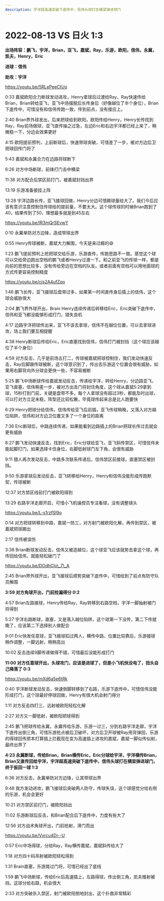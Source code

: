 ```yaml
---
description: 宇洋超高速突破下底传中，信伟头球打在横梁弹进球门
---
```


# 2022-08-13 VS 日火 1:3

**出场阵容：鹏飞，宇洋，Brian，亚飞，嘉斌，Ray，乐游，欧阳，信伟，永冀，凯夫，Henry，Eric**

**进球：信伟**

**助攻：宇洋**

https://youtu.be/5RLePeeCtUo

0:33 嘉斌欧阳合力断球发动进攻，Henry拿球后过渡给Ray，Ray快速传给Brian，Brian转给亚飞，亚飞中场摆脱后长传身后（好像越位了半个身位），Brian下底传中，可惜没有和信伟传跑一致，传到前点，没有接应上。&#x20;

2:40 Brian界外球发出，后来把球给到欧阳，欧阳传给Henry，Henry长传找到Ray，Ray前场做球，亚飞直传操之过急，左边Eric和右边宇洋都已经上来了，稍微稳一下，分边会效果更好&#x20;

4:15 欧阳提前预判，上前断球后，快速带球突破，可惜差了一步，被对方边后卫把球回传门将了&#x20;

5:43 嘉斌和永冀合力在边路将球断下&#x20;

6:26 对方中场断球，前锋打门击中横梁&#x20;

11:36 对方配合后禁区前打门，被嘉斌封挡出界&#x20;

13:19 乐游准备披挂上阵&#x20;

13:28 宇洋边路长传，亚飞接球回做，Henry分边可惜踢球量给大了。我们今后应该有意识注意控制住传球给的提前量，不要太大。这个球传球的时候Brian跑到了40，结果传到了50，理想最多就是到45左右

https://youtu.be/lR3mQrSEvwY

0:10 永冀单防对方边锋，造成带球出界&#x20;

0:55 Henry传球被断，嘉斌大力解围，今天是来过瘾的😄&#x20;

1:23 鹏飞提前预判上抢把球交给乐游，乐游直传，传跑思路不一致。感觉这个球可以交给旁边跑出空档的鹏飞或者Henry过渡一下。和之前亚飞的传球一样，都是向前的思想比较多，没有传给旁边在空档的队友。或者前面有空档可以用地面球的方式传更容易控制精度

https://youtu.be/cjs2A4ufZqo

1:46 鹏飞长传，亚飞接球后盘带过多，如果第一时间直传身后插上的信伟，这个球会威胁很大&#x20;

2:04 鹏飞界外球开出，Brain Henry连续传递后转移给Eric，Eric突破下底传中，信伟和亚飞都没能够形成打门，错失良机&#x20;

4:17 边路宇洋把球传出来，亚飞不该去拿球，信伟不在越位位置，可以去拿球进攻，场上我们要互相提醒&#x20;

4:38 Henry断球后传给Eric，Eric直塞找到信伟，信伟打门被封挡（这个球应该越位了半个身位）&#x20;

4:59 对方反击，几乎是前场五打二，传球被嘉斌把球控制住，我们发动快速反击，Ray后脚跟传球被断，这个球意识到了，传出去乐游这个位置会很有威胁，如果用右脚背向外分球会更快一些，不容易被断&#x20;

5:25 鹏飞中场断球传给嘉斌发动反击，传递给宇洋，转给Henry，分边路亚飞，亚飞直塞，信伟稍差一步，被对方出击门将封住角度，这个球从嘉斌5:29拿到球，15秒打到门前，关键是盘带不多，每个人拿球没有超过3秒，都能及时出球，可以打对方立足未稳，阵型还比较松散，毕竟球传起来总是比人跑要快&#x20;

6:29 Henry把球分给信伟，信伟传给亚飞后前插，亚飞传球稍晚，又落入对方越位陷阱，信伟和对方边卫位置又多了一个身位的距离&#x20;

7:36 Eric断球后，中路连续传递，如果能看到边路插上的Brian把球长传过去就会更有威胁&#x20;

8:27 鹏飞发动快速反击，找到Eric，Eric分球给亚飞，亚飞斜传禁区，可惜信伟未能起脚打门，如果选择卡住身位，右脚低射球门左下角，会很有威胁&#x20;

9:11 猎人再次发动反击，中路多次联系传递后，信伟禁区前接球，直塞禁区被封挡。&#x20;

9:50 乐游拿球后发动反击，亚飞转移给Henry，Henry和信伟没能形成传跑默契，传球被断&#x20;

12:37 对方禁区线前打门被欧阳得到&#x20;

13:29 右路宇洋走廊开启，可惜小飞机操控员专注看球，没有调整镜头

https://youtu.be/L-s1rzfSl9o

0:14 对方把球转移到中路，嘉斌一防三，对方射门被欧阳化解，再传到禁区，被嘉斌把球踢出&#x20;

2:17 信伟被误伤&#x20;

3:38 Brian断球发动反击，信伟又被造越位，这个球亚飞应该就势去拿这个球，再传回给信伟，就能轻松破门了

https://youtu.be/DOdhClo\_7\_A

2:45 Brian界外球开出，亚飞接球后顺势突破下底传中，可惜给到了前点有防守队员解围&#x20;

**3:59 对方角球开出，门前捡漏得分 0:2**&#x20;

4:57 Brian左路接球，Henry传给Ray，Ray转移到右路空档，宇洋一脚抽射被门将得到&#x20;

5:27 宇洋右路断球，直塞，又是落入越位陷阱，这个球第一下没传，第二下传就晚了，应该第二下选择别人做配合&#x20;

9:01 Eric快发任意球，亚飞接球扣过两人，横传中路，位置比较靠后，乐游接球稍作调整，一脚远射，稍稍高出&#x20;

10:02 反击连续9脚传递做得不错，可惜最后没能形成打门&#x20;

**11:00 对方任意球开出，头球攻门，应该是进球了，但是小飞机快没电了，扭头自己降落了 0:3**

https://youtu.be/mXd6a5e6tRk

0:40 宇洋断球发动反击，快速倒脚转移到了右路，乐游下底传中，可惜信伟没能形成打门，这个球最好停球回做，Henry有很大机会射门得分&#x20;

1:11 对方反击四打三，远射被欧阳轻松化解&#x20;

2:27 对方又一脚低射，被欧阳把球得到&#x20;

2:45 鹏飞把球传给永冀，永冀传给乐游，乐游一过三，分到右路宇洋走廊，宇洋下底传出倒三角，可惜乐游抢点被后卫破坏，对方后卫开球被Ray用背弹回，乐游的得球回传原本打算插上拦截现在变为高速插上进攻的嘉斌，嘉斌一脚似传似射，最终出界了&#x20;

**4:23 永冀断球，传给Brian，Brian横传Eric，Eric分球给宇洋，宇洋横传Brian，Brian又直传回给宇洋，宇洋超高速突破下底传中，信伟头球打在横梁弹进球门，终于扳回一球 1:3**&#x20;

6:36 对方反击，永冀单防对方边锋，让其带球出界&#x20;

9:48 我方发动进攻，鹏飞接球后突破两人防守，传球失误，这个球感觉分给右侧的乐游，机会会更好&#x20;

10:21 对方禁区前打门，被欧阳挡出&#x20;

11:02 乐游断球后反击，和Brian配合后下底传中，力度有些大了&#x20;

12:56 对方战术角球开出，门前抢射，滑门而出

https://youtu.be/Vxrcu4Di--U

0:57 Eric中场得球，分给Ray，Ray横传嘉斌，嘉斌斜传给大了&#x20;

1:18 对方四十码吊射被欧阳轻松得到&#x20;

1:31 Brain直塞，乐游晃过门将，可惜已经出了底线&#x20;

1:59 鹏飞中场断球，传给Eric后高速插上，左路得球，传出倒三角，凯夫推射被挡，这球分给右路，机会很大&#x20;

2:33 对方突破杀入禁区，射门被欧阳倒地封出，这个扑救非常精彩
